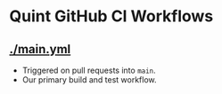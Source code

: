 # Quint GitHub CI Workflows

## [./main.yml](./main.yml)

- Triggered on pull requests into `main`.
- Our primary build and test workflow.
